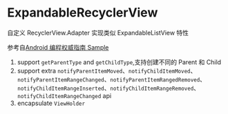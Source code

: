# ExpandableRecyclerView
自定义 RecyclerView.Adapter 实现类似 ExpandableListView 特性

参考自[Android 编程权威指南 Sample](https://www.bignerdranch.com/blog/expand-a-recyclerview-in-four-steps/?utm_source=Android+Weekly&utm_campaign=8f0cc3ff1f-Android_Weekly_165&utm_medium=email&utm_term=0_4eb677ad19-8f0cc3ff1f-337834121)

1. support `getParentType` and `getChildType`,支持创建不同的 Parent 和 Child
2. support extra `notifyParentItemMoved`、`notifyChildItemMoved`、`notifyParentItemRangeChanged`、`notifyParentItemRangedRemoved`、`notifyChildItemRangeInserted`、`notifyChildItemRangeRemoved`、`notifyChildItemRangeChanged` api
3. encapsulate `ViewHolder`

